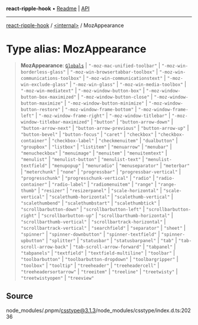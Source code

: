 **react-ripple-hook** • [Readme](../../README.md) \| [API](../../globals.md)

***

[react-ripple-hook](../../README.md) / [\<internal\>](../README.md) / MozAppearance

# Type alias: MozAppearance

> **MozAppearance**: [`Globals`](Globals.md) \| `"-moz-mac-unified-toolbar"` \| `"-moz-win-borderless-glass"` \| `"-moz-win-browsertabbar-toolbox"` \| `"-moz-win-communications-toolbox"` \| `"-moz-win-communicationstext"` \| `"-moz-win-exclude-glass"` \| `"-moz-win-glass"` \| `"-moz-win-media-toolbox"` \| `"-moz-win-mediatext"` \| `"-moz-window-button-box"` \| `"-moz-window-button-box-maximized"` \| `"-moz-window-button-close"` \| `"-moz-window-button-maximize"` \| `"-moz-window-button-minimize"` \| `"-moz-window-button-restore"` \| `"-moz-window-frame-bottom"` \| `"-moz-window-frame-left"` \| `"-moz-window-frame-right"` \| `"-moz-window-titlebar"` \| `"-moz-window-titlebar-maximized"` \| `"button"` \| `"button-arrow-down"` \| `"button-arrow-next"` \| `"button-arrow-previous"` \| `"button-arrow-up"` \| `"button-bevel"` \| `"button-focus"` \| `"caret"` \| `"checkbox"` \| `"checkbox-container"` \| `"checkbox-label"` \| `"checkmenuitem"` \| `"dualbutton"` \| `"groupbox"` \| `"listbox"` \| `"listitem"` \| `"menuarrow"` \| `"menubar"` \| `"menucheckbox"` \| `"menuimage"` \| `"menuitem"` \| `"menuitemtext"` \| `"menulist"` \| `"menulist-button"` \| `"menulist-text"` \| `"menulist-textfield"` \| `"menupopup"` \| `"menuradio"` \| `"menuseparator"` \| `"meterbar"` \| `"meterchunk"` \| `"none"` \| `"progressbar"` \| `"progressbar-vertical"` \| `"progresschunk"` \| `"progresschunk-vertical"` \| `"radio"` \| `"radio-container"` \| `"radio-label"` \| `"radiomenuitem"` \| `"range"` \| `"range-thumb"` \| `"resizer"` \| `"resizerpanel"` \| `"scale-horizontal"` \| `"scale-vertical"` \| `"scalethumb-horizontal"` \| `"scalethumb-vertical"` \| `"scalethumbend"` \| `"scalethumbstart"` \| `"scalethumbtick"` \| `"scrollbarbutton-down"` \| `"scrollbarbutton-left"` \| `"scrollbarbutton-right"` \| `"scrollbarbutton-up"` \| `"scrollbarthumb-horizontal"` \| `"scrollbarthumb-vertical"` \| `"scrollbartrack-horizontal"` \| `"scrollbartrack-vertical"` \| `"searchfield"` \| `"separator"` \| `"sheet"` \| `"spinner"` \| `"spinner-downbutton"` \| `"spinner-textfield"` \| `"spinner-upbutton"` \| `"splitter"` \| `"statusbar"` \| `"statusbarpanel"` \| `"tab"` \| `"tab-scroll-arrow-back"` \| `"tab-scroll-arrow-forward"` \| `"tabpanel"` \| `"tabpanels"` \| `"textfield"` \| `"textfield-multiline"` \| `"toolbar"` \| `"toolbarbutton"` \| `"toolbarbutton-dropdown"` \| `"toolbargripper"` \| `"toolbox"` \| `"tooltip"` \| `"treeheader"` \| `"treeheadercell"` \| `"treeheadersortarrow"` \| `"treeitem"` \| `"treeline"` \| `"treetwisty"` \| `"treetwistyopen"` \| `"treeview"`

## Source

node\_modules/.pnpm/csstype@3.1.3/node\_modules/csstype/index.d.ts:20236
